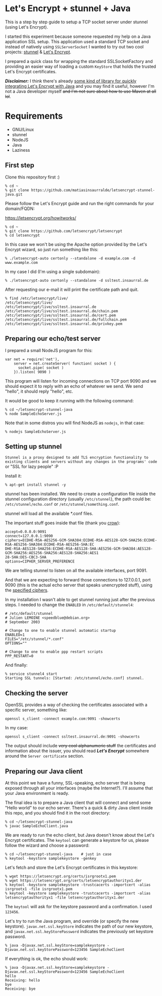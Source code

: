 Let's Encrypt + stunnel + Java
==
This is a step by step guide to setup a TCP socket server under stunnel (using Let's Encrypt).

I started this experiment because someone requested my help on a Java application SSL setup. This application used a standard TCP socket and instead of natively using ```SSLServerSocket``` I wanted to try out two cool projects: [stunnel](https://www.stunnel.org/index.html) & [Let's Encrypt](https://letsencrypt.org/).

I prepared a quick class for wrapping the standard SSLSocketFactory and providing an easier way of loading a custom ```KeyStore``` that holds the trusted Let's Encrypt certificates.

***Disclaimer:*** I think there's already [some kind of library for quickly integrating Let's Encrypt with Java](https://github.com/shred/acme4j) and you may find it useful, however I'm not a Java developer myself ~~and I'm not sure about how to use Maven at all lol~~.

# Requirements

- GNU/Linux
- stunnel
- NodeJS
- Java
- Laziness

## First step

Clone this repository first :)

```
% cd ~
% git clone https://github.com/matiasinsaurralde/letsencrypt-stunnel-java.git
```

Please follow the Let's Encrypt guide and run the right commands for your domain/FQDN:

https://letsencrypt.org/howitworks/

```
% cd ~
% git clone https://github.com/letsencrypt/letsencrypt
% cd letsencrypt
```

In this case we won't be using the Apache option provided by the Let's Encrypt wizard, so just run something like this:

```
% ./letsencrypt-auto certonly --standalone -d example.com -d www.example.com
```
In my case I did (I'm using a single subdomain):
```
% ./letsencrypt-auto certonly --standalone -d ssltest.insaurral.de
```

After requesting our e-mail it will print the certificate path and quit.

```
% find /etc/letsencrypt/live/
/etc/letsencrypt/live/
/etc/letsencrypt/live/ssltest.insaurral.de
/etc/letsencrypt/live/ssltest.insaurral.de/chain.pem
/etc/letsencrypt/live/ssltest.insaurral.de/cert.pem
/etc/letsencrypt/live/ssltest.insaurral.de/fullchain.pem
/etc/letsencrypt/live/ssltest.insaurral.de/privkey.pem
```

## Preparing our echo/test server

I prepared a small NodeJS program for this:

```
var net = require('net'),
    server = net.createServer( function( socket ) {
      socket.pipe( socket )
    }).listen( 9090 )
```

This program will listen for incoming connections on TCP port 9090 and we should expect it to reply with an echo of whatever we send. We send "hello", it should reply "hello", etc.

It would be good to keep it running with the following command:

```
% cd ~/letsencrypt-stunnel-java
% node SampleEchoServer.js
```

Note that in some distros you will find NodeJS as ```nodejs```, in that case:

```
% nodejs SampleEchoServer.js
```

## Setting up stunnel

```Stunnel is a proxy designed to add TLS encryption functionality to existing clients and servers without any changes in the programs' code``` or "SSL for lazy people" :P

Install it:

```
% apt-get install stunnel -y
```

stunnel has been installed. We need to create a configuration file inside the stunnel configuration directory (usually ```/etc/stunnel```), the path could be: ```/etc/stunnel/echo.conf``` or ```/etc/stunnel/something.conf```.

stunnel will load all the available *.conf files.

The important stuff goes inside that file (thank you [crow](https://community.letsencrypt.org/t/configure-stunnel/3611)):

```
accept=0.0.0.0:9091
connect=127.0.0.1:9090
ciphers=ECDHE-RSA-AES256-GCM-SHA384:ECDHE-RSA-AES128-GCM-SHA256:ECDHE-RSA-AES256-SHA384:ECDHE-RSA-AES256-SHA:EC
DHE-RSA-AES128-SHA256:ECDHE-RSA-AES128-SHA:AES256-GCM-SHA384:AES128-GCM-SHA256:AES256-SHA256:AES128-SHA256:AES1
28-SHA:DES-CBC3-SHA
options=CIPHER_SERVER_PREFERENCE
```

We are telling stunnel to listen on all the available interfaces, port 9091.

And that we are expecting to forward those connections to 127.0.0.1, port 9090 (this is the actual echo server that speaks unencrypted stuff), using the [specified ciphers](https://github.com/letsencrypt/letsencrypt/blob/74b2e3bc515b5f7e805883a26f1b0e47ed686098/letsencrypt-nginx/letsencrypt_nginx/options-ssl-nginx.conf#L8).

In my installation I wasn't able to get stunnel running just after the previous steps.
I needed to change the ```ENABLED``` in ```/etc/default/stunnel4```:

```
# /etc/default/stunnel
# Julien LEMOINE <speedblue@debian.org>
# September 2003

# Change to one to enable stunnel automatic startup
ENABLED=1
FILES="/etc/stunnel/*.conf"
OPTIONS=""

# Change to one to enable ppp restart scripts
PPP_RESTART=0
```
And finally:

```
% service stunnel4 start
Starting SSL tunnels: [Started: /etc/stunnel/echo.conf] stunnel.
```

## Checking the server

OpenSSL provides a way of checking the certificates associated with a specific server, something like:

```
openssl s_client -connect example.com:9091 -showcerts
```

In my case:

```
openssl s_client -connect ssltest.insaurral.de:9091 -showcerts
```

The output should include ~~very cool alphanumeric stuff~~ the certificates and information about the issuer, you should read ***Let's Encrypt*** somewhere around the ```Server certificate``` section.

## Preparing our Java client

At this point we have a funny, SSL-speaking, echo server that is being exposed through all your interfaces (maybe the Internet?). I'll assume that your Java environment is ready.

The final idea is to prepare a Java client that will connect and send some "Hello world" to our echo server. There's a quick & dirty Java client inside this repo, and you should find it in the root directory:

```
% cd ~/letsencrypt-stunnel-java
% javac SampleEchoClient.java
```

We are ready to run the echo client, but Java doesn't know about the Let's Encrypt certificates. The ```keytool``` can generate a keystore for us, please follow the wizard and choose a password:

```
% cd ~/letsencrypt-stunnel-java    # just in case
% keytool -keystore samplekeystore -genkey
```

Let's fetch and store the Let's Encrypt certificates in this keystore:

```
% wget https://letsencrypt.org/certs/isrgrootx1.pem
% wget https://letsencrypt.org/certs/letsencryptauthorityx1.der
% keytool -keystore samplekeystore -trustcacerts -importcert -alias isrgrootx1 -file isrgrootx1.pem
% keytool -keystore samplekeystore -trustcacerts -importcert -alias letsencryptauthorityx1 -file letsencryptauthorityx1.der
```

The ```keytool``` will ask for the keystore password and a confirmation. I used ```123456```.

Let's try to run the Java program, and override (or specify the new keystore). ```javax.net.ssl.keyStore``` indicates the path of our new keystore, and ```javax.net.ssl.keyStorePassword``` indicates the previously set keystore password.

```
% java -Djavax.net.ssl.keyStore=samplekeystore -Djavax.net.ssl.keyStorePassword=123456 SampleEchoClient
```

If everything is ok, the echo should work:

```
% java -Djavax.net.ssl.keyStore=samplekeystore -Djavax.net.ssl.keyStorePassword=123456 SampleEchoClient
hello
Receiving: hello
bye
Receiving: bye
```
